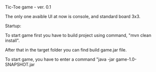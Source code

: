 Tic-Toe game - ver. 0.1

The only one avaible UI at now is console, and standard board 3x3.

Startup:

To start game first you have to build project using command, "mvn clean install".

After that in the target folder you can find build game.jar file.

To start game, you have to enter a command "java -jar game-1.0-SNAPSHOT.jar
